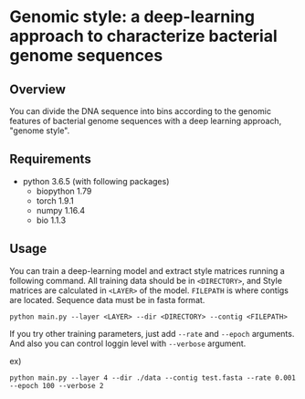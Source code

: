 # Genomic style: a deep-learning approach to characterize bacterial genome sequences
## Overview
You can divide the DNA sequence into bins according to the genomic features of bacterial genome sequences with a deep learning approach, "genome style".

## Requirements
* python 3.6.5 (with following packages)
  * biopython 1.79
  * torch 1.9.1
  * numpy 1.16.4
  * bio 1.1.3

## Usage
You can train a deep-learning model and extract style matrices running a following command.
All training data should be in `<DIRECTORY>`, and Style matrices are calculated in `<LAYER>` of the model. `FILEPATH` is where contigs are located. Sequence data must be in fasta format. 

```
python main.py --layer <LAYER> --dir <DIRECTORY> --contig <FILEPATH>
```

If you try other training parameters, just add `--rate` and `--epoch` arguments. And also you can control loggin level with `--verbose` argument.

ex)
```
python main.py --layer 4 --dir ./data --contig test.fasta --rate 0.001 --epoch 100 --verbose 2
```
